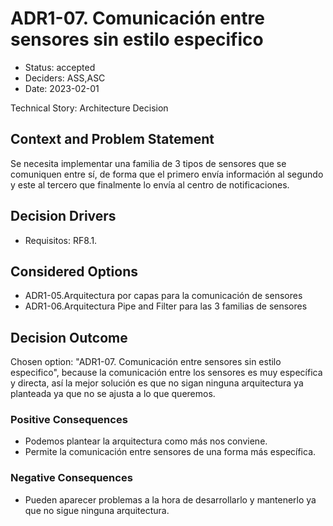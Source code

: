 # ADR1-07. Comunicación entre sensores sin estilo especifico

* Status: accepted
* Deciders: ASS,ASC
* Date: 2023-02-01

Technical Story: Architecture Decision

## Context and Problem Statement

Se necesita implementar una familia de 3 tipos de sensores que se comuniquen entre sí, de forma que el primero envía información al segundo y este al tercero que finalmente lo envía al centro de notificaciones.

## Decision Drivers

* Requisitos: RF8.1.

## Considered Options

* ADR1-05.Arquitectura por capas para la comunicación de sensores
* ADR1-06.Arquitectura Pipe and Filter para las 3 familias de sensores

## Decision Outcome

Chosen option: "ADR1-07. Comunicación entre sensores sin estilo especifico", because la comunicación entre los sensores es muy específica y directa, así la mejor solución es que no sigan ninguna arquitectura ya planteada ya que no se ajusta a lo que queremos.

### Positive Consequences

* Podemos plantear la arquitectura como más nos conviene.
* Permite la comunicación entre sensores de una forma más específica.

### Negative Consequences

* Pueden aparecer problemas a la hora de desarrollarlo y mantenerlo ya que no sigue ninguna arquitectura.
